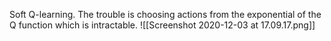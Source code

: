 Soft Q-learning. The trouble is choosing actions from the exponential of the Q function which is intractable.
![[Screenshot 2020-12-03 at 17.09.17.png]]

